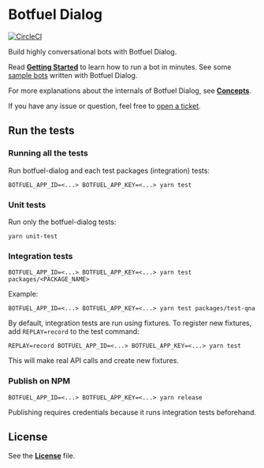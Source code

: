 # Botfuel Dialog

[![CircleCI](https://circleci.com/gh/Botfuel/botfuel-dialog.svg?style=svg)](https://circleci.com/gh/Botfuel/botfuel-dialog)

Build highly conversational bots with Botfuel Dialog.

Read [**Getting Started**](https://docs.botfuel.io/dialog/tutorials/getting-started) to learn how to run a bot in minutes.
See some [sample bots](https://github.com/topics/botfuel-dialog-samples) written with Botfuel Dialog.

For more explanations about the internals of Botfuel Dialog, see [**Concepts**](https://docs.botfuel.io/dialog/concepts).

If you have any issue or question, feel free to [open a ticket](https://github.com/Botfuel/botfuel-dialog/issues).

## Run the tests

### Running all the tests

Run botfuel-dialog and each test packages (integration) tests:

```shell
BOTFUEL_APP_ID=<...> BOTFUEL_APP_KEY=<...> yarn test
```

### Unit tests

Run only the botfuel-dialog tests:

```shell
yarn unit-test
```

### Integration tests

```shell
BOTFUEL_APP_ID=<...> BOTFUEL_APP_KEY=<...> yarn test packages/<PACKAGE_NAME>
```

Example: 

```shell
BOTFUEL_APP_ID=<...> BOTFUEL_APP_KEY=<...> yarn test packages/test-qna
```

By default, integration tests are run using fixtures.
To register new fixtures, add `REPLAY=record` to the test command:

```shell
REPLAY=record BOTFUEL_APP_ID=<...> BOTFUEL_APP_KEY=<...> yarn test
```

This will make real API calls and create new fixtures.

### Publish on NPM

```shell
BOTFUEL_APP_ID=<...> BOTFUEL_APP_KEY=<...> yarn release
```

Publishing requires credentials because it runs integration tests beforehand.

## License

See the [**License**](LICENSE.md) file.
